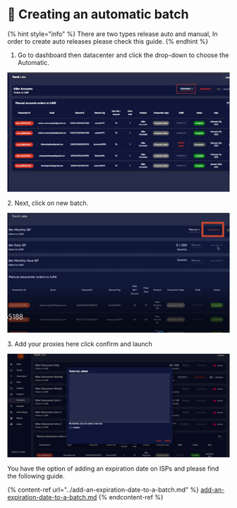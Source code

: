 # 🤖 Creating an automatic batch

{% hint style="info" %}
There are two types release auto and manual, In order to create auto releases please check this guide.
{% endhint %}

1. Go to dashboard then datacenter and click the drop-down to choose the Automatic.

![](<../../.gitbook/assets/1 (73).png>)

2\. Next, click on new batch.

![](<../../.gitbook/assets/1 (72) (2).png>)

3\. Add your proxies here click confirm and launch

![](<../../.gitbook/assets/Screenshot (970).png>)

You have the option of adding an expiration date on ISPs and please find the following guide.

{% content-ref url="../add-an-expiration-date-to-a-batch.md" %}
[add-an-expiration-date-to-a-batch.md](../add-an-expiration-date-to-a-batch.md)
{% endcontent-ref %}
